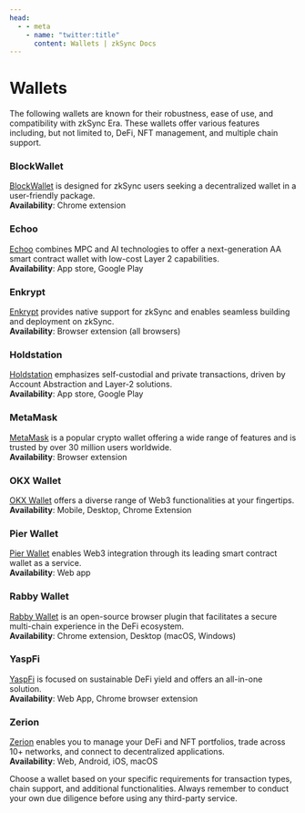 ```yaml
---
head:
  - - meta
    - name: "twitter:title"
      content: Wallets | zkSync Docs
---
```


# Wallets

The following wallets are known for their robustness, ease of use, and compatibility with zkSync Era. These wallets offer various features including, but not limited to, DeFi, NFT management, and multiple chain support.

### BlockWallet

[BlockWallet](https://blockwallet.io/networks/zksync-wallet) is designed for zkSync users seeking a decentralized wallet in a user-friendly package.\
**Availability**: Chrome extension

### Echoo

[Echoo](https://www.echooo.xyz/) combines MPC and AI technologies to offer a next-generation AA smart contract wallet with low-cost Layer 2 capabilities.\
**Availability**: App store, Google Play

### Enkrypt

[Enkrypt](https://www.enkrypt.com/networks/zksync-wallet/) provides native support for zkSync and enables seamless building and deployment on zkSync.\
**Availability**: Browser extension (all browsers)

### Holdstation

[Holdstation](https://holdstation.com/) emphasizes self-custodial and private transactions, driven by Account Abstraction and Layer-2 solutions.\
**Availability**: App store, Google Play

### MetaMask

[MetaMask](https://metamask.io/) is a popular crypto wallet offering a wide range of features and is trusted by over 30 million users worldwide.\
**Availability**: Browser extension

### OKX Wallet

[OKX Wallet](https://www.okx.com/web3) offers a diverse range of Web3 functionalities at your fingertips.\
**Availability**: Mobile, Desktop, Chrome Extension

### Pier Wallet

[Pier Wallet](https://www.pierwallet.com/) enables Web3 integration through its leading smart contract wallet as a service.\
**Availability**: Web app

### Rabby Wallet

[Rabby Wallet](https://rabby.io/) is an open-source browser plugin that facilitates a secure multi-chain experience in the DeFi ecosystem.\
**Availability**: Chrome extension, Desktop (macOS, Windows)

### YaspFi

[YaspFi](https://yasp.fi/) is focused on sustainable DeFi yield and offers an all-in-one solution.\
**Availability**: Web App, Chrome browser extension

### Zerion

[Zerion](https://zerion.io/) enables you to manage your DeFi and NFT portfolios, trade across 10+ networks, and connect to decentralized applications.\
**Availability**: Web, Android, iOS, macOS

Choose a wallet based on your specific requirements for transaction types, chain support, and additional functionalities. Always remember to conduct your own due diligence before using any third-party service.
